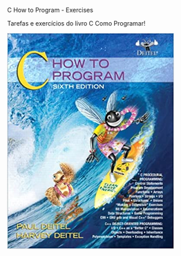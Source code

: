 C How to Program - Exercises

Tarefas e exercícios do livro C Como Programar!

![alt text](https://github.com/DiegoVieiras/c.io/blob/main/chowtoprogram.jpg)






